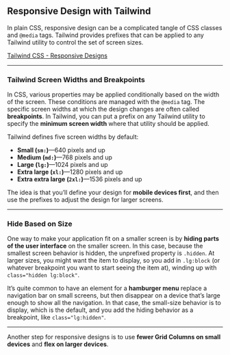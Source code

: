 ## Responsive Design with Tailwind

In plain CSS, responsive design can be a complicated tangle of CSS classes and `@media` tags. Tailwind provides prefixes that can be applied to any Tailwind utility to control the set of screen sizes.

[Tailwind CSS - Responsive Designs](https://tailwindcss.com/docs/responsive-design)

---

### Tailwind Screen Widths and Breakpoints

In CSS, various properties may be applied conditionally based on the width of the screen. These conditions are managed with the `@media` tag. The specific screen widths at which the design changes are often called **breakpoints**. In Tailwind, you can put a prefix on any Tailwind utility to specify the **minimum screen width** where that utility should be applied.

Tailwind defines five screen widths by default:

- **Small (`sm:`)**—640 pixels and up  
- **Medium (`md:`)**—768 pixels and up  
- **Large (`lg:`)**—1024 pixels and up  
- **Extra large (`xl:`)**—1280 pixels and up  
- **Extra extra large (`2xl:`)**—1536 pixels and up

The idea is that you’ll define your design for **mobile devices first**, and then use the prefixes to adjust the design for larger screens.

---

### Hide Based on Size

One way to make your application fit on a smaller screen is by **hiding parts of the user interface** on the smaller screen. In this case, because the smallest screen behavior is hidden, the unprefixed property is `.hidden`. At larger sizes, you might want the item to display, so you add in `.lg:block` (or whatever breakpoint you want to start seeing the item at), winding up with `class="hidden lg:block"`.

It’s quite common to have an element for a **hamburger menu** replace a navigation bar on small screens, but then disappear on a device that’s large enough to show all the navigation. In that case, the small-size behavior is to display, which is the default, and you add the hiding behavior as a breakpoint, like `class="lg:hidden"`.

---

Another step for responsive designs is to use **fewer Grid Columns on small devices** and **flex on larger devices**.
